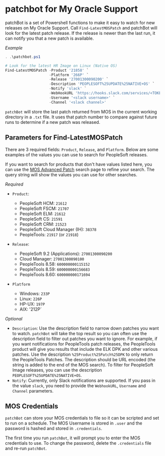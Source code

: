 # patchbot for My Oracle Support

patchBot is a set of Powershell functions to make it easy to watch for new releases on My Oracle Support. Call `Find-LatestMOSPatch` and patchBot will look for the latest patch release. If the release is newer than the last run, it can notify you that a new patch is available.

*Example*

```powershell
. .\patchbot.ps1

# Look for the latest HR Image on Linux (Native OS)
Find-LatestMOSPatch -Product '21858' `
                    -Platform '266P' `
                    -Release '27001300090200' `
                    -Description 'PEOPLESOFT%25UPDATE%25NATIVE+OS' `
                    -Notify 'slack' `
                    -WebHookURL 'https://hooks.slack.com/services/<TOKEN>' `
                    -Username '<slack username>' `
                    -Channel '<slack channel>'
```

`patchBot` will store the last patch returned from MOS in the current working directory in a `.txt` file. It uses that patch number to compare against future runs to determine if a new patch was released.

## Parameters for Find-LatestMOSPatch

There are 3 required fields: `Product`, `Release`, and `Platform`. Below are some examples of the values you can use to search for PeopleSoft releases.

If you want to search for products that don't have values listed here, you can use the [MOS Advanced Patch](https://updates.oracle.com/Orion/AdvancedSearch/process_form) search page to refine your search. The query string will show the values you can use for other searches.

*Required*

* `Product`: 
  * PeopleSoft HCM: `21612`
  * PeopleSoft FSCM: `21707`
  * PeopleSoft ELM: `21612`
  * PeopleSoft CS: `21591`
  * PeopleSoft CRM: `21523`
  * PeopleSoft Cloud Manager (IH): `38378`
  * PeopleTools: `21917` (or `21918`)
  
* `Release`: 
  * PeopleSoft 9.2 (Applications): `27001300090200`
  * Cloud Manager: `27001300090100`
  * PeopleTools 8.58: `600000000115152`
  * PeopleTools 8.59: `600000000156683`
  * PeopleTools 8.60: `600000000171694`

* `Platform`
  * Windows: `233P`
  * Linux: `226P`
  * HP-UX: `197P`
  * AIX: '212P`

*Optional*

* `Description`: Use the description field to narrow down patches you want to watch. `patchBot` will take the top result so you can often use the description field to filter out patches you want to ignore. For example, if you want notifications for PeopleTools patch releases, the PeopleTools product will give you results that include the ELK DPK and other various patches. Use the description `%25Product%25Patch%25DPK` to only return the PeopleTools Patches. The description should be URL encoded (the string is added to the end of the MOS search). To filter for PeopleSoft Image releases, you can use the description `PEOPLESOFT%25UPDATE%25NATIVE+OS`.
* `Notify`: Currently, only Slack notifications are supported. If you pass in the value `slack`, you need to provide the `WebhookURL`, `Username` and `Channel` parameters.
  
## MOS Credentials

`patchBot` can store your MOS credentials to file so it can be scripted and set to run on a schedule. The MOS Username is stored in `.user` and the password is hashed and stored in `.credentials`. 

The first time you run `patchBot`, it will prompt you to enter the MOS credentials to use. To change the password, delete the `.credentials` file and re-run `patchBot`.

